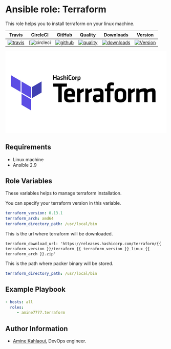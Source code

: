 Ansible role: Terraform
=========

This role helps you to install terraform on your linux machine.


|Travis|CircleCI|GitHub|Quality|Downloads|Version|
|------|--------|------|-------|---------|-------|
|[![travis](https://travis-ci.com/amine7777/ansible-role-terraform.svg?branch=master)](https://travis-ci.com/amine7777/ansible-role-terraform)| [![circleci](https://circleci.com/gh/amine7777/ansible-role-terraform.svg?style=svg)|[![github](https://github.com/amine7777/ansible-role-terraform/workflows/CI/badge.svg)](https://github.com/amine7777/ansible-role-terraform/actions)|[![quality](https://img.shields.io/ansible/quality/50498)](https://galaxy.ansible.com/amine7777/terraform)|[![downloads](https://img.shields.io/ansible/role/d/50348)](https://galaxy.ansible.com/amine7777/terraform)|[![Version](https://img.shields.io/github/release/amine7777/ansible-role-terraform.svg)](https://github.com/amine7777/ansible-role-terraform/releases/)|

![](terraform.jpg)

Requirements
------------
- Linux machine
- Ansible 2.9

Role Variables
--------------
These variables helps to manage terraform installation.

You can specify your terraform version in this variable.
```yaml
terraform_version: 0.13.1
terraform_arch: amd64
terraform_directory_path: /usr/local/bin
```
This is the url where terraform will be downloaded.
```ỳaml
terraform_download_url: 'https://releases.hashicorp.com/terraform/{{ terraform_version }}/terraform_{{ terraform_version }}_linux_{{ terraform_arch }}.zip'
```
This is the path where packer binary will be stored.
```yaml
terraform_directory_path: /usr/local/bin
```

Example Playbook
----------------

```yaml
- hosts: all
  roles:
     - amine7777.terraform
```


Author Information
------------------

- [Amine Kahlaoui](https://github.com/amine7777), DevOps engineer.

